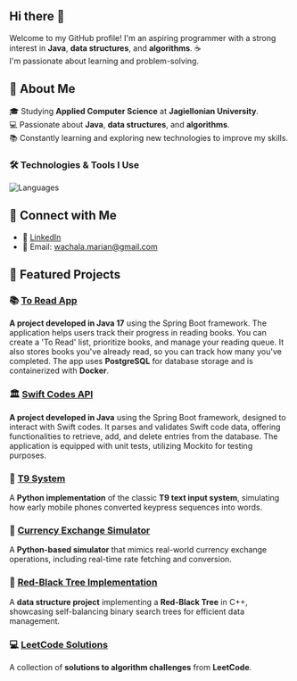 ## Hi there 👋
Welcome to my GitHub profile! I'm an aspiring programmer with a strong interest in **Java**, **data structures**, and **algorithms**. ☕️  
I'm passionate about learning and problem-solving.


## 🚀 **About Me**
🎓 Studying **Applied Computer Science** at **Jagiellonian University**.  
💻 Passionate about **Java**, **data structures**, and **algorithms**.  
📚 Constantly learning and exploring new technologies to improve my skills.  

### 🛠️ **Technologies & Tools I Use**  
![Languages](https://github-readme-stats.vercel.app/api/top-langs/?username=Maniekw12&langs_count=5&layout=compact&theme=radical)


## 🔗 **Connect with Me**
- 💼 [LinkedIn](https://www.linkedin.com/in/marian-wachala/)
- 📧 Email: wachala.marian@gmail.com

## 📂 **Featured Projects**

### 📚 [To Read App](https://github.com/Maniekw12/ToReadApp)  
**A project developed in Java 17** using the Spring Boot framework. The application helps users track their progress in reading books. You can create a 'To Read' list, prioritize books, and manage your reading queue. It also stores books you've already read, so you can track how many you've completed. The app uses **PostgreSQL** for database storage and is containerized with **Docker**.

### 🏛 [Swift Codes API](https://github.com/Maniekw12/SwiftCodesAPI)  
**A project developed in Java** using the Spring Boot framework, designed to interact with Swift codes. It parses and validates Swift code data, offering functionalities to retrieve, add, and delete entries from the database. The application is equipped with unit tests, utilizing Mockito for testing purposes.


### 📱 [T9 System](https://github.com/Maniekw12/T9-system)  
A **Python implementation** of the classic **T9 text input system**, simulating how early mobile phones converted keypress sequences into words.

### 💱 [Currency Exchange Simulator](https://github.com/Maniekw12/Currency-Exchange-Simulator)  
A **Python-based simulator** that mimics real-world currency exchange operations, including real-time rate fetching and conversion.

### 🌳 [Red-Black Tree Implementation](https://github.com/Maniekw12/Red-Black-Tree-implementation)  
A **data structure project** implementing a **Red-Black Tree** in C++, showcasing self-balancing binary search trees for efficient data management.

### 💻 [LeetCode Solutions](https://github.com/Maniekw12/LeetCode_Solutions)  
A collection of **solutions to algorithm challenges** from **LeetCode**.

